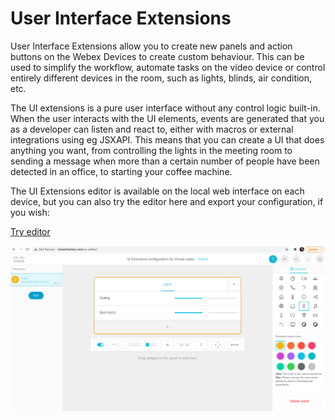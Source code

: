 # User Interface Extensions

User Interface Extensions allow you to create new panels and action buttons on the Webex Devices to create custom behaviour. This can be used to simplify the workflow, automate tasks on the video device or control entirely different devices in the room, such as lights, blinds, air condition, etc.

The UI extensions is a pure user interface without any control logic built-in. When the user interacts with the UI elements, events are generated that you as a developer can listen and react to, either with macros or external integrations using eg JSXAPI. This means that you can create a UI that does anything you want, from controlling the lights in the meeting room to sending a message when more than a certain number of people have been detected in an office, to starting your coffee machine.

The UI Extensions editor is available on the local web interface on each device, but you can also try the editor here and export your configuration, if you wish:

<a class="button" href="https://custom-collab.cisco.com/uieditor/">Try editor</a>

<a href="https://custom-collab.cisco.com/uieditor/" target="_blank">
  <img src="/docs/images/ui-extensions-editor.png" />
</a>
